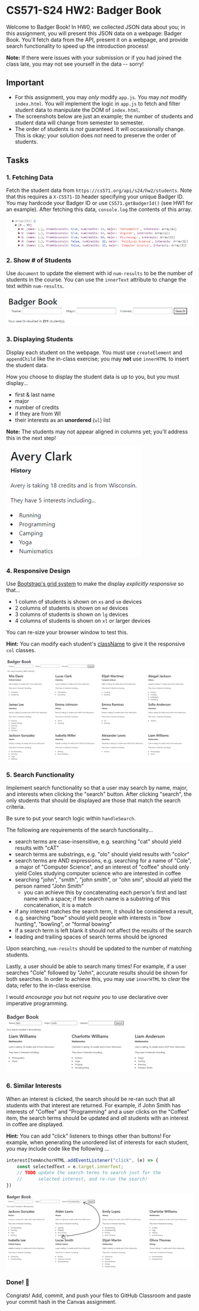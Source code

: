 # CS571-S24 HW2: Badger Book

Welcome to Badger Book! In HW0, we collected JSON data about you; in this assignment, you will present this JSON data on a webpage: Badger Book. You'll fetch data from the API, present it on a webpage, and provide search functionality to speed up the introduction process!

**Note:** If there were issues with your submission or if you had joined the class late, you may not see yourself in the data -- sorry!

## Important
 - For this assignment, you may *only* modify `app.js`. You may *not* modify `index.html`. You will implement the logic in `app.js` to fetch and filter student data to manipulate the DOM of `index.html`.
 - The screenshots below are just an example; the number of students and student data will change from semester to semester.
 - The order of students is *not* guaranteed. It will occassionally change. This is okay; your solution does *not* need to preserve the order of students.


## Tasks

### 1. Fetching Data

Fetch the student data from `https://cs571.org/api/s24/hw2/students`. Note that this requires a `X-CS571-ID` header specifying your unique Badger ID. You may hardcode your Badger ID or use `CS571.getBadgerId()` (see HW1 for an example). After fetching this data, `console.log` the contents of this array.

![](_figures/step1.png)

### 2. Show # of Students

Use `document` to update the element with id `num-results` to be the number of students in the course. You can use the `innerText` attribute to change the text within `num-results`.

![](_figures/step2.png)

### 3. Displaying Students

Display each student on the webpage. You must use `createElement` and `appendChild` like the in-class exercise; you may **not** use `innerHTML` to insert the student data.

How you choose to display the student data is up to you, but you must display...
 - first & last name
 - major
 - number of credits
 - if they are from WI
 - their interests as an **unordered** (`ul`) list


**Note:** The students may not appear aligned in columns yet; you'll address this in the next step!

![](_figures/step3.png)

### 4. Responsive Design

Use [Bootstrap's grid system](https://getbootstrap.com/docs/4.0/layout/grid/) to make the display *explicitly responsive* so that...
 - 1 column of students is shown on `xs` and `sm` devices
 - 2 columns of students is shown on `md` devices
 - 3 columns of students is shown on `lg` devices
 - 4 columns of students is shown on `xl` or larger devices

You can re-size your browser window to test this.

**Hint:** You can modify each student's [className](https://developer.mozilla.org/en-US/docs/Web/API/Element/className) to give it the responsive `col` classes.

![](_figures/step4.png)

### 5. Search Functionality
Implement search functionality so that a user may search by name, major, and interests when clicking the "search" button. After clicking "search", the only students that should be displayed are those that match the search criteria.

Be sure to put your search logic within `handleSearch`.

 The following are requirements of the search functionality...
 - search terms are case-insensitive, e.g. searching "cat" should yield results with "cAT"
 - search terms are substrings, e.g. "olo" should yield results with "color"
 - search terms are AND expressions, e.g. searching for a name of "Cole", a major of "Computer Science", and an interest of "coffee" should only yield Coles studying computer science who are interested in coffee
 - searching "john", "smith", "john smith", or "ohn smi", should all yield the person named "John Smith"
   - you can achieve this by concatenating each person's first and last name with a space; if the search name is a substring of this concatenation, it is a match
 - if any interest matches the search term, it should be considered a result, e.g. searching "bow" should yield people with interests in "bow hunting", "bowling", or "formal bowing"
 - if a search term is left blank it should not affect the results of the search
 - leading and trailing spaces of search terms should be ignored

Upon searching, `num-results` should be updated to the number of matching students.

Lastly, a user should be able to search many times! For example, if a user searches "Cole" followed by "John", accurate results should be shown for both searches. In order to achieve this, you may use `innerHTML` to *clear* the data; refer to the in-class exercise.

I would *encourage you* but not *require you* to use declarative over imperative programming.

![](_figures/step5.png)

### 6. Similar Interests

When an interest is clicked, the search should be re-ran such that all students with that interest are returned. For example, if John Smith has interests of "Coffee" and "Programming" and a user clicks on the "Coffee" item, the search terms should be updated and *all* students with an interest in coffee are displayed.

**Hint:** You can add "click" listeners to things other than buttons! For example, when generating the unordered list of interests for each student, you may include code like the following ...

```js
interestItemAnchorHTML.addEventListener("click", (e) => {
    const selectedText = e.target.innerText;
    // TODO update the search terms to search just for the
    //      selected interest, and re-run the search!
})
```

![](_figures/step6.png)

### Done! 🥳

Congrats! Add, commit, and push your files to GitHub Classroom and paste your commit hash in the Canvas assignment.
